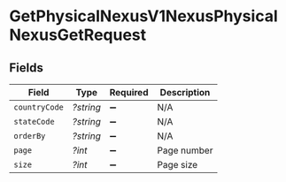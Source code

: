 # GetPhysicalNexusV1NexusPhysicalNexusGetRequest


## Fields

| Field              | Type               | Required           | Description        |
| ------------------ | ------------------ | ------------------ | ------------------ |
| `countryCode`      | *?string*          | :heavy_minus_sign: | N/A                |
| `stateCode`        | *?string*          | :heavy_minus_sign: | N/A                |
| `orderBy`          | *?string*          | :heavy_minus_sign: | N/A                |
| `page`             | *?int*             | :heavy_minus_sign: | Page number        |
| `size`             | *?int*             | :heavy_minus_sign: | Page size          |